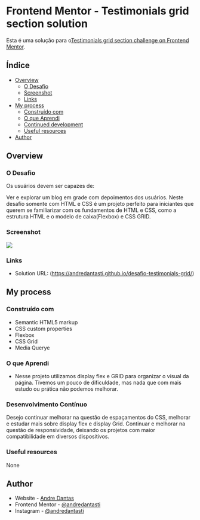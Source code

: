 # Frontend Mentor - Testimonials grid section solution

Esta é uma solução para o[Testimonials grid section challenge on Frontend Mentor](https://www.frontendmentor.io/challenges/testimonials-grid-section-Nnw6J7Un7).  

## Índice

- [Overview](#overview)
  - [O Desafio](#O-Desafio)
  - [Screenshot](#screenshot)
  - [Links](#links)
- [My process](#my-process)
  - [Construído com](#Construído-Com)
  - [O que Aprendi](#what-i-learned)
  - [Continued development](#continued-development)
  - [Useful resources](#useful-resources)
- [Author](#author)

## Overview

### O Desafio

Os usuários devem ser capazes de:

Ver e explorar um blog em grade com depoimentos dos usuários. 
Neste desafio somente com HTML e CSS é um projeto perfeito para iniciantes que querem se familiarizar com os fundamentos de HTML e CSS, como a estrutura HTML e o modelo de caixa(Flexbox) e CSS GRID.

### Screenshot

![](./images/animacao.gif)


### Links

- Solution URL: (https://andredantasti.github.io/desafio-testimonials-grid/)

## My process

### Construído com

- Semantic HTML5 markup
- CSS custom properties
- Flexbox
- CSS Grid
- Media Querye

### O que Aprendi

- Nesse projeto utilizamos display flex e GRID para organizar o visual da página. Tivemos um pouco de dificuldade, mas nada que com mais estudo ou prática não podemos melhorar. 

### Desenvolvimento Contínuo

Desejo continuar melhorar na questão de espaçamentos do CSS, melhorar e estudar mais sobre display flex e display Grid.
Continuar e melhorar na questão de responsividade, deixando os projetos com maior compatibilidade em diversos dispositivos.


### Useful resources

None

## Author

- Website - [Andre Dantas](https://github.com/andredantasti)
- Frontend Mentor - [@andredantasti](https://www.frontendmentor.io/profile/andredantasti)
- Instagram - [@andredantasti](https://www.instagram.com/andredantasti)